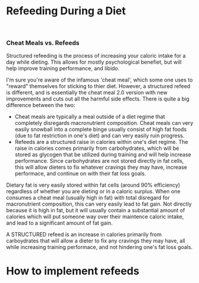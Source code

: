 # Refeeding During a Diet

<br>

### Cheat Meals vs. Refeeds
Structured refeeding is the process of increasing your caloric intake for a day while dieting. This allows for mostly psychological benefiet, but will help improve training performance, and libido.

I'm sure you're aware of the infamous 'cheat meal', which some one uses to "reward" themselves for sticking to thier diet. However, a structured refeed is different, and is essentially the cheat meal 2.0 version with new improvements and cuts out all the harmful side effects. There is quite a big difference between the two:

* Cheat meals are typically a meal outside of a diet regime that completely disregards macronutrient composition. Cheat meals can very easily snowball into a complete binge usually consist of high fat foods (due to fat restriction in one's diet) and can very easily ruin progress.
* Refeeds are a structured raise in calories within one's diet regime. The raise in calories comes primarily from carbohydrates, which will be stored as glycogen that be utilized during training and will help increase performance. Since carbohydrates are not stored directly in fat cells, this will allow dieters to fix whatever cravings they may have, increase performace, and continue on with their fat loss goals.

Dietary fat is very easily stored within fat cells (around 90% efficiency) regardless of whether you are dieting or in a caloric surplus. When one consumes a cheat meal (usually high in fat) with total disregard for macronutrient composition, this can very easily lead to fat gain. Not directly because it is high in fat, but it will usually contain a substantial amount of calories which will put someone way over their maintence caloric intake, and lead to a significant amount of fat gain.

A STRUCTURED refeed is an increase in calories primarily from carboydrates that will allow a dieter to fix any cravings they may have, all while increasing training performace, and not hindering one's fat loss goals.
<br>

# How to implement refeeds
